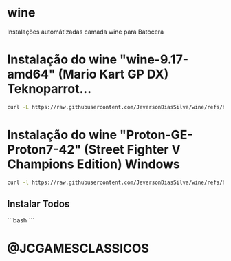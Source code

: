 # wine
Instalações automátizadas camada wine para Batocera

# Instalação do wine "wine-9.17-amd64" (Mario Kart GP DX) Teknoparrot...

```bash
curl -L https://raw.githubusercontent.com/JeversonDiasSilva/wine/refs/heads/main/wine-9.17-amd64.sh | bash
```

# Instalação do wine "Proton-GE-Proton7-42" (Street Fighter V Champions Edition) Windows

```bash
curl -l https://raw.githubusercontent.com/JeversonDiasSilva/wine/refs/heads/main/Proton-GE-Proton7-42.sh | bash
```

<h2>Instalar Todos</h2>
```bash
```

# @JCGAMESCLASSICOS
